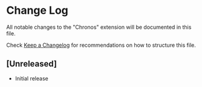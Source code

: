 # Change Log

All notable changes to the "Chronos" extension will be documented in this file.

Check [Keep a Changelog](http://keepachangelog.com/) for recommendations on how to structure this file.

## [Unreleased]

- Initial release
